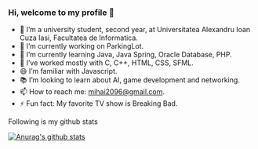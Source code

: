 ### Hi, welcome to my profile 👋

- 🏫 I’m a university student, second year, at Universitatea Alexandru Ioan Cuza Iasi, Facultatea de Informatica.
- 🔭 I’m currently working on ParkingLot.
- 🌱 I’m currently learning Java, Java Spring, Oracle Database, PHP.
- 💪 I’ve worked mostly with C, C++, HTML, CSS, SFML.
- 😄 I’m familiar with Javascript. 
- 📚 I’m looking to learn about AI, game development and networking.
- 📫 How to reach me: mihai2096@gmail.com.
- ⚡ Fun fact: My favorite TV show is Breaking Bad.

Following is my github stats
  
[![Anurag's github stats](https://github-readme-stats.vercel.app/api?username=mihai2096)](https://github.com/anuraghazra/github-readme-stats)  
  
